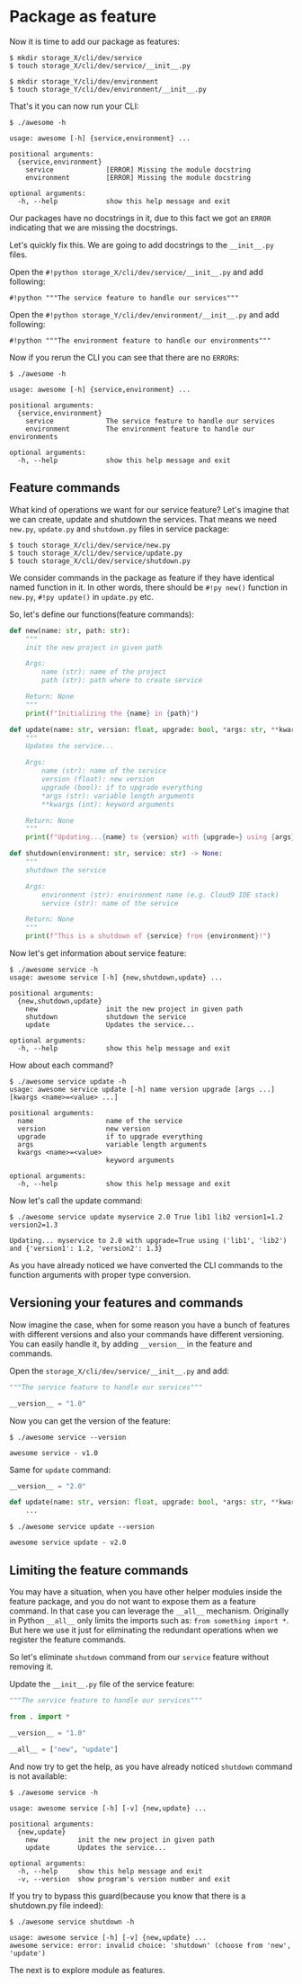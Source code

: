 # Package as feature

Now it is time to add our package as features:

```console
$ mkdir storage_X/cli/dev/service
$ touch storage_X/cli/dev/service/__init__.py

$ mkdir storage_Y/cli/dev/environment
$ touch storage_Y/cli/dev/environment/__init__.py
```

That's it you can now run your CLI:

```console hl_lines="7 8"
$ ./awesome -h

usage: awesome [-h] {service,environment} ...

positional arguments:
  {service,environment}
    service             [ERROR] Missing the module docstring
    environment         [ERROR] Missing the module docstring

optional arguments:
  -h, --help            show this help message and exit
```

Our packages have no docstrings in it, due to this fact we got an `ERROR` indicating that we are missing the docstrings.

Let's quickly fix this. We are going to add docstrings to the `__init__.py` files.

Open the `#!python storage_X/cli/dev/service/__init__.py` and add following:

`#!python """The service feature to handle our services"""`

Open the `#!python storage_Y/cli/dev/environment/__init__.py` and add following:

`#!python """The environment feature to handle our environments"""`

Now if you rerun the CLI you can see that there are no `ERROR`s:

```console hl_lines="7 8"
$ ./awesome -h

usage: awesome [-h] {service,environment} ...

positional arguments:
  {service,environment}
    service             The service feature to handle our services
    environment         The environment feature to handle our environments

optional arguments:
  -h, --help            show this help message and exit
```

## Feature commands

What kind of operations we want for our service feature? 
Let's imagine that we can create, update and shutdown the services.
That means we need `new.py`, `update.py` and `shutdown.py` files in service package:

```console
$ touch storage_X/cli/dev/service/new.py
$ touch storage_X/cli/dev/service/update.py
$ touch storage_X/cli/dev/service/shutdown.py
```

We consider commands in the package as feature if they have identical named function in it.
In other words, there should be `#!py new()` function in `new.py`, `#!py update()` in `update.py` etc.

So, let's define our functions(feature commands):

```py title="new.py"
def new(name: str, path: str):
    """
    init the new project in given path

    Args:
        name (str): name of the project
        path (str): path where to create service

    Return: None
    """
    print(f"Initializing the {name} in {path}")
```

```py title="update.py"
def update(name: str, version: float, upgrade: bool, *args: str, **kwargs: int) -> None:
    """
    Updates the service...

    Args:
        name (str): name of the service
        version (float): new version
        upgrade (bool): if to upgrade everything
        *args (str): variable length arguments
        **kwargs (int): keyword arguments

    Return: None
    """
    print(f"Updating...{name} to {version} with {upgrade=} using {args} and {kwargs}")
```

```py title="shutdown.py"
def shutdown(environment: str, service: str) -> None:
    """
    shutdown the service

    Args:
        environment (str): environment name (e.g. Cloud9 IDE stack)
        service (str): name of the service

    Return: None
    """
    print(f"This is a shutdown of {service} from {environment}!")
```

Now let's get information about service feature:

```console
$ ./awesome service -h
usage: awesome service [-h] {new,shutdown,update} ...

positional arguments:
  {new,shutdown,update}
    new                 init the new project in given path
    shutdown            shutdown the service
    update              Updates the service...

optional arguments:
  -h, --help            show this help message and exit
```

How about each command?

```console
$ ./awesome service update -h
usage: awesome service update [-h] name version upgrade [args ...] [kwargs <name>=<value> ...]

positional arguments:
  name                  name of the service
  version               new version
  upgrade               if to upgrade everything
  args                  variable length arguments
  kwargs <name>=<value>
                        keyword arguments

optional arguments:
  -h, --help            show this help message and exit
```

Now let's call the update command:

```console
$ ./awesome service update myservice 2.0 True lib1 lib2 version1=1.2 version2=1.3

Updating... myservice to 2.0 with upgrade=True using ('lib1', 'lib2') and {'version1': 1.2, 'version2': 1.3}
```

As you have already noticed we have converted the CLI commands to the function arguments with proper type conversion.

## Versioning your features and commands

Now imagine the case, when for some reason you have a bunch of features with different versions and also your commands have different versioning.
You can easily handle it, by adding `__version__` in the feature and commands.

Open the `storage_X/cli/dev/service/__init__.py` and add:

```py hl_lines="3"
"""The service feature to handle our services"""

__version__ = "1.0"
```

Now you can get the version of the feature:

```console
$ ./awesome service --version

awesome service - v1.0
```

Same for `update` command:

```py title="update.py" hl_lines="1"
__version__ = "2.0"

def update(name: str, version: float, upgrade: bool, *args: str, **kwargs: float) -> None:
    ...
```

```console
$ ./awesome service update --version

awesome service update - v2.0
```

## Limiting the feature commands

You may have a situation, when you have other helper modules inside the feature package, and you do not want to expose them as a feature command.
In that case you can leverage the `__all__` mechanism. Originally in Python `__all__` only limits the imports such as: `from something import *`.
But here we use it just for eliminating the redundant operations when we register the feature commands.

So let's eliminate `shutdown` command from our `service` feature without removing it.

Update the `__init__.py` file of the service feature:

```py hl_lines="7"
"""The service feature to handle our services"""

from . import *

__version__ = "1.0"

__all__ = ["new", "update"]
```

And now try to get the help, as you have already noticed `shutdown` command is not available:

```console hl_lines="6"
$ ./awesome service -h

usage: awesome service [-h] [-v] {new,update} ...

positional arguments:
  {new,update}
    new          init the new project in given path
    update       Updates the service...

optional arguments:
  -h, --help     show this help message and exit
  -v, --version  show program's version number and exit
```

If you try to bypass this guard(because you know that there is a shutdown.py file indeed):

```console
$ ./awesome service shutdown -h

usage: awesome service [-h] [-v] {new,update} ...
awesome service: error: invalid choice: 'shutdown' (choose from 'new', 'update')
```

The next is to explore module as features.
